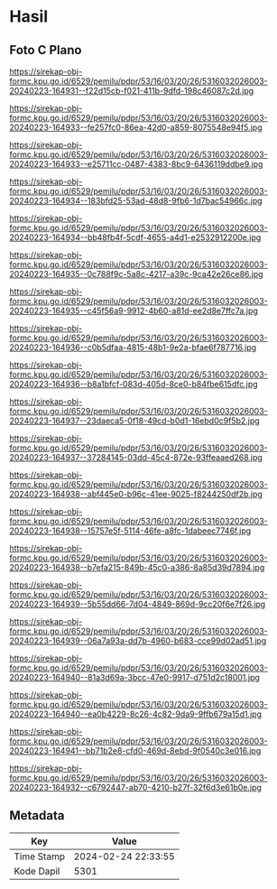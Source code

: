 # Hasil

## Foto C Plano

https://sirekap-obj-formc.kpu.go.id/6529/pemilu/pdpr/53/16/03/20/26/5316032026003-20240223-164931--f22d15cb-f021-411b-9dfd-198c46087c2d.jpg

https://sirekap-obj-formc.kpu.go.id/6529/pemilu/pdpr/53/16/03/20/26/5316032026003-20240223-164933--fe257fc0-86ea-42d0-a859-8075548e94f5.jpg

https://sirekap-obj-formc.kpu.go.id/6529/pemilu/pdpr/53/16/03/20/26/5316032026003-20240223-164933--e25711cc-0487-4383-8bc9-6436119ddbe9.jpg

https://sirekap-obj-formc.kpu.go.id/6529/pemilu/pdpr/53/16/03/20/26/5316032026003-20240223-164934--183bfd25-53ad-48d8-9fb6-1d7bac54966c.jpg

https://sirekap-obj-formc.kpu.go.id/6529/pemilu/pdpr/53/16/03/20/26/5316032026003-20240223-164934--bb48fb4f-5cdf-4655-a4d1-e2532912200e.jpg

https://sirekap-obj-formc.kpu.go.id/6529/pemilu/pdpr/53/16/03/20/26/5316032026003-20240223-164935--0c788f9c-5a8c-4217-a39c-9ca42e26ce86.jpg

https://sirekap-obj-formc.kpu.go.id/6529/pemilu/pdpr/53/16/03/20/26/5316032026003-20240223-164935--c45f56a9-9912-4b60-a81d-ee2d8e7ffc7a.jpg

https://sirekap-obj-formc.kpu.go.id/6529/pemilu/pdpr/53/16/03/20/26/5316032026003-20240223-164936--c0b5dfaa-4815-48b1-9e2a-bfae6f787716.jpg

https://sirekap-obj-formc.kpu.go.id/6529/pemilu/pdpr/53/16/03/20/26/5316032026003-20240223-164936--b8a1bfcf-083d-405d-8ce0-b84fbe615dfc.jpg

https://sirekap-obj-formc.kpu.go.id/6529/pemilu/pdpr/53/16/03/20/26/5316032026003-20240223-164937--23daeca5-0f18-49cd-b0d1-16ebd0c9f5b2.jpg

https://sirekap-obj-formc.kpu.go.id/6529/pemilu/pdpr/53/16/03/20/26/5316032026003-20240223-164937--37284145-03dd-45c4-872e-93ffeaaed268.jpg

https://sirekap-obj-formc.kpu.go.id/6529/pemilu/pdpr/53/16/03/20/26/5316032026003-20240223-164938--abf445e0-b96c-41ee-9025-f8244250df2b.jpg

https://sirekap-obj-formc.kpu.go.id/6529/pemilu/pdpr/53/16/03/20/26/5316032026003-20240223-164938--15757e5f-5114-46fe-a8fc-1dabeec7746f.jpg

https://sirekap-obj-formc.kpu.go.id/6529/pemilu/pdpr/53/16/03/20/26/5316032026003-20240223-164938--b7efa215-849b-45c0-a386-8a85d39d7894.jpg

https://sirekap-obj-formc.kpu.go.id/6529/pemilu/pdpr/53/16/03/20/26/5316032026003-20240223-164939--5b55dd66-7d04-4849-869d-9cc20f6e7f26.jpg

https://sirekap-obj-formc.kpu.go.id/6529/pemilu/pdpr/53/16/03/20/26/5316032026003-20240223-164939--06a7a93a-dd7b-4960-b683-cce99d02ad51.jpg

https://sirekap-obj-formc.kpu.go.id/6529/pemilu/pdpr/53/16/03/20/26/5316032026003-20240223-164940--81a3d69a-3bcc-47e0-9917-d751d2c18001.jpg

https://sirekap-obj-formc.kpu.go.id/6529/pemilu/pdpr/53/16/03/20/26/5316032026003-20240223-164940--ea0b4229-8c26-4c82-9da9-9ffb679a15d1.jpg

https://sirekap-obj-formc.kpu.go.id/6529/pemilu/pdpr/53/16/03/20/26/5316032026003-20240223-164941--bb71b2e8-cfd0-469d-8ebd-9f0540c3e016.jpg

https://sirekap-obj-formc.kpu.go.id/6529/pemilu/pdpr/53/16/03/20/26/5316032026003-20240223-164932--c6792447-ab70-4210-b27f-32f6d3e61b0e.jpg


## Metadata

| Key        | Value               |
| ---------- | ------------------- |
| Time Stamp | 2024-02-24 22:33:55 |
| Kode Dapil | 5301                |



